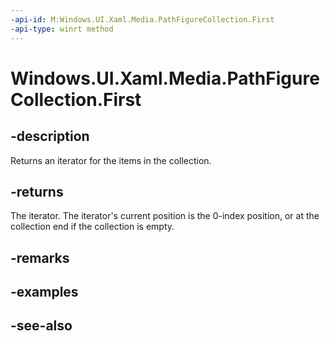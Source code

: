 ```yaml
---
-api-id: M:Windows.UI.Xaml.Media.PathFigureCollection.First
-api-type: winrt method
---
```


<!-- Method syntax
public Windows.Foundation.Collections.IIterator<Windows.UI.Xaml.Media.PathFigure> First()
-->

# Windows.UI.Xaml.Media.PathFigureCollection.First

## -description
Returns an iterator for the items in the collection.



## -returns
The iterator. The iterator's current position is the 0-index position, or at the collection end if the collection is empty.

## -remarks

## -examples

## -see-also
